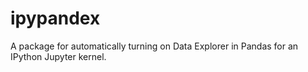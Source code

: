 # ipypandex
A package for automatically turning on Data Explorer in Pandas for an IPython Jupyter kernel.
